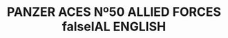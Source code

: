 ---
layout: product
title: "PANZER ACES Nº50 ALLIED FORCES falseIAL ENGLISH"
price: "1500" 
desc: "Časopis"
img_path: "/assets/img/PANZ-0050.webp"
brand: "AMMO"
available: false
special_offer: false
new: false
soon: false
cat: "090000"
subcat: "090100"
subsubcat: "090101"
sifra: "PANZ-0050"
popular: false
---
